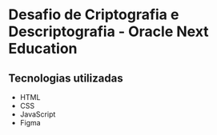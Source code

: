 # Desafio de Criptografia e Descriptografia - Oracle Next Education

## Tecnologias utilizadas
- HTML
- CSS
- JavaScript
- Figma